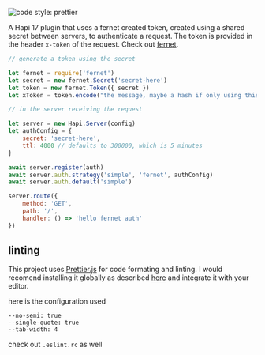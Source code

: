 ![code style: prettier](https://img.shields.io/badge/code_style-prettier-ff69b4.svg)

A Hapi 17 plugin that uses a fernet created token, created using a shared secret between servers, to authenticate a request. The token is provided in the header  `x-token` of the request. Check out [fernet](https://www.npmjs.com/package/fernet).

```javascript
// generate a token using the secret

let fernet = require('fernet')
let secret = new fernet.Secret('secret-here')
let token = new fernet.Token({ secret })
let xToken = token.encode("the message, maybe a hash if only using this for auth")
```

```javascript
// in the server receiving the request

let server = new Hapi.Server(config)
let authConfig = {
    secret: 'secret-here',
    ttl: 4000 // defaults to 300000, which is 5 minutes
}

await server.register(auth)
await server.auth.strategy('simple', 'fernet', authConfig)
await server.auth.default('simple')

server.route({
    method: 'GET',
    path: '/',
    handler: () => 'hello fernet auth'
})
```


## linting
This project uses [Prettier.js](https://prettier.io/) for code formating and linting. I would recomend installing it globally as described [here](https://prettier.io/docs/en/install.html) and integrate it with your editor.

here is the configuration used

```
--no-semi: true
--single-quote: true
--tab-width: 4
```

check out `.eslint.rc` as well
